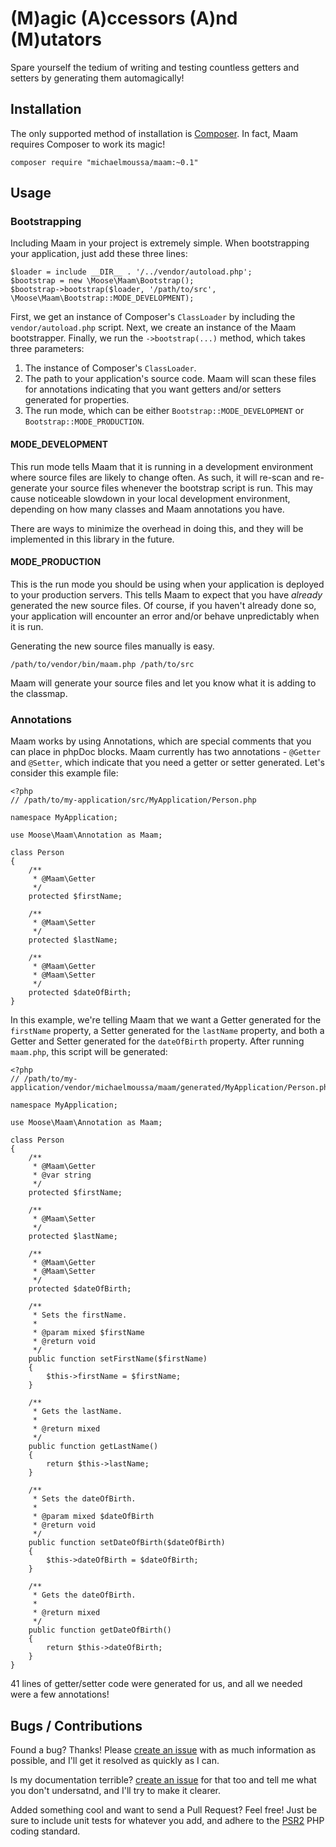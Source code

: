 # (M)agic (A)ccessors (A)nd (M)utators

Spare yourself the tedium of writing and testing countless getters and setters by generating them automagically!

## Installation

The only supported method of installation is [Composer](https://getcomposer.org/). In fact, Maam requires Composer to
work its magic!

`composer require "michaelmoussa/maam:~0.1"`

## Usage

### Bootstrapping

Including Maam in your project is extremely simple. When bootstrapping your application, just add these three lines:

```
$loader = include __DIR__ . '/../vendor/autoload.php';
$bootstrap = new \Moose\Maam\Bootstrap();
$bootstrap->bootstrap($loader, '/path/to/src', \Moose\Maam\Bootstrap::MODE_DEVELOPMENT);
```

First, we get an instance of Composer's `ClassLoader` by including the `vendor/autoload.php` script. Next, we create
an instance of the Maam bootstrapper. Finally, we run the `->bootstrap(...)` method, which takes three parameters:

1. The instance of Composer's `ClassLoader`.
2. The path to your application's source code. Maam will scan these files for annotations indicating that you want
   getters and/or setters generated for properties.
3. The run mode, which can be either `Bootstrap::MODE_DEVELOPMENT` or `Bootstrap::MODE_PRODUCTION`.

#### MODE_DEVELOPMENT

This run mode tells Maam that it is running in a development environment where source files are likely to change
often. As such, it will re-scan and re-generate your source files whenever the bootstrap script is run. This may
cause noticeable slowdown in your local development environment, depending on how many classes and Maam annotations
you have.

There are ways to minimize the overhead in doing this, and they will be implemented in this library in the future.

#### MODE_PRODUCTION

This is the run mode you should be using when your application is deployed to your production servers. This tells
Maam to expect that you have *already* generated the new source files. Of course, if you haven't already done so,
your application will encounter an error and/or behave unpredictably when it is run.

Generating the new source files manually is easy.

`/path/to/vendor/bin/maam.php /path/to/src`

Maam will generate your source files and let you know what it is adding to the classmap.

### Annotations

Maam works by using Annotations, which are special comments that you can place in phpDoc blocks. Maam currently has
two annotations - `@Getter` and `@Setter`, which indicate that you need a getter or setter generated. Let's consider
this example file:

```
<?php
// /path/to/my-application/src/MyApplication/Person.php

namespace MyApplication;

use Moose\Maam\Annotation as Maam;

class Person
{
    /**
     * @Maam\Getter
     */
    protected $firstName;

    /**
     * @Maam\Setter
     */
    protected $lastName;

    /**
     * @Maam\Getter
     * @Maam\Setter
     */
    protected $dateOfBirth;
}
```

In this example, we're telling Maam that we want a Getter generated for the `firstName` property, a Setter generated
for the `lastName` property, and both a Getter and Setter generated for the `dateOfBirth` property. After running
`maam.php`, this script will be generated:

```
<?php
// /path/to/my-application/vendor/michaelmoussa/maam/generated/MyApplication/Person.php

namespace MyApplication;

use Moose\Maam\Annotation as Maam;

class Person
{
    /**
     * @Maam\Getter
     * @var string
     */
    protected $firstName;

    /**
     * @Maam\Setter
     */
    protected $lastName;

    /**
     * @Maam\Getter
     * @Maam\Setter
     */
    protected $dateOfBirth;

    /**
     * Sets the firstName.
     *
     * @param mixed $firstName
     * @return void
     */
    public function setFirstName($firstName)
    {
        $this->firstName = $firstName;
    }

    /**
     * Gets the lastName.
     *
     * @return mixed
     */
    public function getLastName()
    {
        return $this->lastName;
    }

    /**
     * Sets the dateOfBirth.
     *
     * @param mixed $dateOfBirth
     * @return void
     */
    public function setDateOfBirth($dateOfBirth)
    {
        $this->dateOfBirth = $dateOfBirth;
    }

    /**
     * Gets the dateOfBirth.
     *
     * @return mixed
     */
    public function getDateOfBirth()
    {
        return $this->dateOfBirth;
    }
}
```

41 lines of getter/setter code were generated for us, and all we needed were a few annotations!

## Bugs / Contributions

Found a bug? Thanks! Please [create an issue](https://github.com/michaelmoussa/maam/issues/new) with as much
information as possible, and I'll get it resolved as quickly as I can.

Is my documentation terrible? [create an issue](https://github.com/michaelmoussa/maam/issues/new) for that too and
tell me what you don't undersatnd, and I'll try to make it clearer.

Added something cool and want to send a Pull Request? Feel free! Just be sure to include unit tests for whatever
you add, and adhere to the [PSR2](https://github.com/php-fig/fig-standards/blob/master/accepted/PSR-2-coding-style-guide.md)
PHP coding standard.
